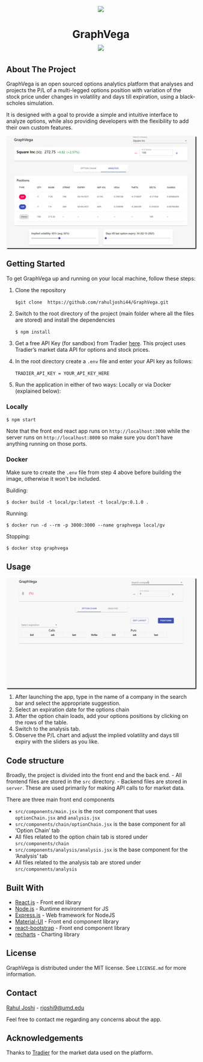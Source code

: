<p align="center">

<img src="https://github.com/rahuljoshi44/GraphVega/blob/master/public/vega.png" width="200">

<h1 align="center">

GraphVega  
<img src="https://img.shields.io/badge/License-MIT-yellow.svg">

</h1>

</p>

## About The Project

GraphVega is an open sourced options analytics platform that analyses
and projects the P/L of a multi-legged options position with variation
of the stock price under changes in volatility and days till expiration,
using a black-scholes simulation.

It is designed with a goal to provide a simple and intuitive interface
to analyze options, while also providing developers with the flexibility
to add their own custom features.

<p align="center" style="box-shadow: 2px 2px 2px black;">

<img src="./media/demo-1.png" width="550">

</p>

## Getting Started

To get GraphVega up and running on your local machine, follow these
steps:

1.  Clone the repository
    
    `$git clone  https://github.com/rahuljoshi44/GraphVega.git`

2.  Switch to the root directory of the project (main folder where all the files are stored) and install the
    dependencies
    
    `$ npm install`

3.  Get a free API Key (for sandbox) from Tradier
    [here](https://developer.tradier.com/user/sign_up?_ga=2.9691381.1305307848.1613100396-1783872143.1609733953).
    This project uses Tradier’s market data API for options and stock
    prices.

4.  In the root directory  create a `.env` file and enter your API key as
    follows:
    
    `TRADIER_API_KEY = YOUR_API_KEY_HERE`

5.  Run the application in either of two ways: Locally or via Docker (explained below):

### Locally

    $ npm start

Note that the front end react app runs on `http://localhost:3000` while
the server runs on `http://localhost:8000` so make sure you don’t have
anything running on those ports.

### Docker

Make sure to create the `.env` file from step 4 above before building the
image, otherwise it won't be included.

Building:

    $ docker build -t local/gv:latest -t local/gv:0.1.0 .

Running:

    $ docker run -d --rm -p 3000:3000 --name graphvega local/gv

Stopping:

    $ docker stop graphvega

## Usage

<p align="center" style="box-shadow: 2px 2px 2px black;">

<img src="./media/graphvega-adding-positions.gif" width="550">

</p>

1.  After launching the app, type in the name of a company in the search
    bar and select the appropriate suggestion.
2.  Select an expiration date for the options chain
3.  After the option chain loads, add your options positions by clicking
    on the rows of the table.
4.  Switch to the analysis tab.
5.  Observe the P/L chart and adjust the implied volatility and days
    till expiry with the sliders as you like.

## Code structure

Broadly, the project is divided into the front end and the back end. -
All frontend files are stored in the `src` directory. - Backend files
are stored in `server`. These are used primarily for making API calls to
for market data.

There are three main front end components

  - `src/components/main.jsx` is the root component that uses
    `optionChain.jsx` and `analysis.jsx`
  - `src/components/chain/optionChain.jsx` is the base component for all
    ‘Option Chain’ tab
  - All files related to the option chain tab is stored under
    `src/components/chain`
  - `src/components/analysis/analysis.jsx` is the base component for the
    ‘Analysis’ tab
  - All files related to the analysis tab are stored under
    `src/components/analysis`

## Built With

  - [React.js](https://reactjs.org/) - Front end library
  - [Node.js](https://nodejs.org/en/) - Runtime environment for JS
  - [Express.js](https://expressjs.com/) - Web framework for NodeJS
  - [Material-UI](https://material-ui.com/) - Front end component
    library
  - [react-bootstrap](https://react-bootstrap.github.io/) - Front end
    component library
  - [recharts](https://recharts.org/en-US/) - Charting library

## License

GraphVega is distributed under the MIT license. See `LICENSE.md` for
more information.

## Contact

[Rahul Joshi](https://www.linkedin.com/in/rahuljoshi4/) -
rjoshi9@umd.edu

Feel free to contact me regarding any concerns about the app.

## Acknowledgements

Thanks to [Tradier](https://tradier.com/) for the market data used on
the platform.

